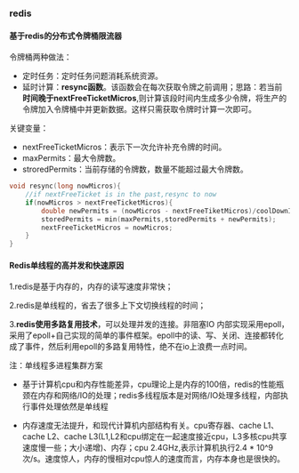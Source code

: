 

### redis

#### 基于redis的分布式令牌桶限流器

令牌桶两种做法：

- 定时任务：定时任务问题消耗系统资源。
- 延时计算：**resync函数**。该函数会在每次获取令牌之前调用；思路：若当前**时间晚于nextFreeTicketMicros**,则计算该段时间内生成多少令牌，将生产的令牌加入令牌桶中并更新数据。这样只需获取令牌时计算一次即可。

关键变量：

- nextFreeTicketMicros：表示下一次允许补充令牌的时间。
- maxPermits：最大令牌数。
- stroredPermits：当前存储的令牌数，数量不能超过最大令牌数。

```c
void resync(long nowMicros){
	//if nextFreeTicket is in the past,resync to now
	if(nowMicros > nextFreeTicketMicros){
		double newPermits = (nowMicros - nextFreeTiketMicros)/coolDownIntervalMicros();
		storedPermits = min(maxPermits,storedPermits + newPermits);
		nextFreeTicketMicros = nowMicros;
	}
}
```



#### Redis单线程的高并发和快速原因

1.redis是基于内存的，内存的读写速度非常快；

2.redis是单线程的，省去了很多上下文切换线程的时间；

3.**redis使用多路复用技术**，可以处理并发的连接。非阻塞IO 内部实现采用epoll，采用了epoll+自己实现的简单的事件框架。epoll中的读、写、关闭、连接都转化成了事件，然后利用epoll的多路复用特性，绝不在io上浪费一点时间。

注：单线程多进程集群方案

- 基于计算机cpu和内存性能差异，cpu理论上是内存的100倍，redis的性能瓶颈在内存和网络/IO的处理；redis多线程版本是对网络/IO处理多线程，内部执行事件处理依然是单线程

- 内存速度无法提升，和现代计算机内部结构有关。cpu寄存器、cache L1、cache L2、cache L3(L1,L2和cpu绑定在一起速度接近cpu，L3多核cpu共享速度慢一些；大小递增)、内存；cpu 2.4GHz,表示计算机执行2.4 * 10^9 次/s。速度惊人，内存的慢相对cpu惊人的速度而言，内存本身也是很快的。

  

